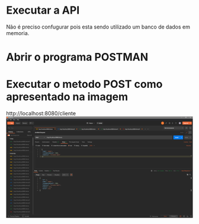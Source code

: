 # Executar a API
Não é preciso confugurar pois esta sendo utilizado um banco de dados em memoria.

# Abrir o programa POSTMAN

# Executar o metodo POST como apresentado na imagem

http://localhost:8080/cliente
![Parus](https://github.com/GabrielAdamy/parus-prova/blob/main/.Imagens/Post.png)
